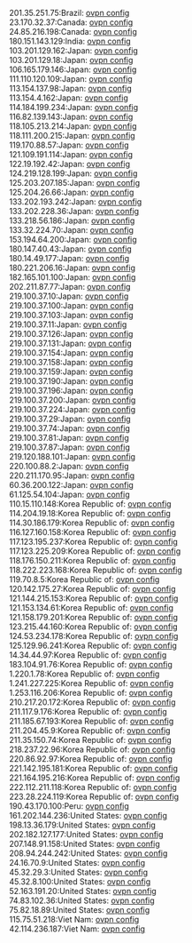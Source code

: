 201.35.251.75:Brazil: [ovpn config](vpn/201_35_251_75.ovpn)  
23.170.32.37:Canada: [ovpn config](vpn/23_170_32_37.ovpn)  
24.85.216.198:Canada: [ovpn config](vpn/24_85_216_198.ovpn)  
180.151.143.129:India: [ovpn config](vpn/180_151_143_129.ovpn)  
103.201.129.162:Japan: [ovpn config](vpn/103_201_129_162.ovpn)  
103.201.129.18:Japan: [ovpn config](vpn/103_201_129_18.ovpn)  
106.165.179.146:Japan: [ovpn config](vpn/106_165_179_146.ovpn)  
111.110.120.109:Japan: [ovpn config](vpn/111_110_120_109.ovpn)  
113.154.137.98:Japan: [ovpn config](vpn/113_154_137_98.ovpn)  
113.154.4.162:Japan: [ovpn config](vpn/113_154_4_162.ovpn)  
114.184.199.234:Japan: [ovpn config](vpn/114_184_199_234.ovpn)  
116.82.139.143:Japan: [ovpn config](vpn/116_82_139_143.ovpn)  
118.105.213.214:Japan: [ovpn config](vpn/118_105_213_214.ovpn)  
118.111.200.215:Japan: [ovpn config](vpn/118_111_200_215.ovpn)  
119.170.88.57:Japan: [ovpn config](vpn/119_170_88_57.ovpn)  
121.109.191.114:Japan: [ovpn config](vpn/121_109_191_114.ovpn)  
122.19.192.42:Japan: [ovpn config](vpn/122_19_192_42.ovpn)  
124.219.128.199:Japan: [ovpn config](vpn/124_219_128_199.ovpn)  
125.203.207.185:Japan: [ovpn config](vpn/125_203_207_185.ovpn)  
125.204.26.66:Japan: [ovpn config](vpn/125_204_26_66.ovpn)  
133.202.193.242:Japan: [ovpn config](vpn/133_202_193_242.ovpn)  
133.202.228.36:Japan: [ovpn config](vpn/133_202_228_36.ovpn)  
133.218.56.186:Japan: [ovpn config](vpn/133_218_56_186.ovpn)  
133.32.224.70:Japan: [ovpn config](vpn/133_32_224_70.ovpn)  
153.194.64.200:Japan: [ovpn config](vpn/153_194_64_200.ovpn)  
180.147.40.43:Japan: [ovpn config](vpn/180_147_40_43.ovpn)  
180.14.49.177:Japan: [ovpn config](vpn/180_14_49_177.ovpn)  
180.221.206.16:Japan: [ovpn config](vpn/180_221_206_16.ovpn)  
182.165.101.100:Japan: [ovpn config](vpn/182_165_101_100.ovpn)  
202.211.87.77:Japan: [ovpn config](vpn/202_211_87_77.ovpn)  
219.100.37.10:Japan: [ovpn config](vpn/219_100_37_10.ovpn)  
219.100.37.100:Japan: [ovpn config](vpn/219_100_37_100.ovpn)  
219.100.37.103:Japan: [ovpn config](vpn/219_100_37_103.ovpn)  
219.100.37.11:Japan: [ovpn config](vpn/219_100_37_11.ovpn)  
219.100.37.126:Japan: [ovpn config](vpn/219_100_37_126.ovpn)  
219.100.37.131:Japan: [ovpn config](vpn/219_100_37_131.ovpn)  
219.100.37.154:Japan: [ovpn config](vpn/219_100_37_154.ovpn)  
219.100.37.158:Japan: [ovpn config](vpn/219_100_37_158.ovpn)  
219.100.37.159:Japan: [ovpn config](vpn/219_100_37_159.ovpn)  
219.100.37.190:Japan: [ovpn config](vpn/219_100_37_190.ovpn)  
219.100.37.196:Japan: [ovpn config](vpn/219_100_37_196.ovpn)  
219.100.37.200:Japan: [ovpn config](vpn/219_100_37_200.ovpn)  
219.100.37.224:Japan: [ovpn config](vpn/219_100_37_224.ovpn)  
219.100.37.29:Japan: [ovpn config](vpn/219_100_37_29.ovpn)  
219.100.37.74:Japan: [ovpn config](vpn/219_100_37_74.ovpn)  
219.100.37.81:Japan: [ovpn config](vpn/219_100_37_81.ovpn)  
219.100.37.87:Japan: [ovpn config](vpn/219_100_37_87.ovpn)  
219.120.188.101:Japan: [ovpn config](vpn/219_120_188_101.ovpn)  
220.100.88.2:Japan: [ovpn config](vpn/220_100_88_2.ovpn)  
220.211.170.95:Japan: [ovpn config](vpn/220_211_170_95.ovpn)  
60.36.200.122:Japan: [ovpn config](vpn/60_36_200_122.ovpn)  
61.125.54.104:Japan: [ovpn config](vpn/61_125_54_104.ovpn)  
110.15.110.148:Korea Republic of: [ovpn config](vpn/110_15_110_148.ovpn)  
114.204.19.18:Korea Republic of: [ovpn config](vpn/114_204_19_18.ovpn)  
114.30.186.179:Korea Republic of: [ovpn config](vpn/114_30_186_179.ovpn)  
116.127.160.158:Korea Republic of: [ovpn config](vpn/116_127_160_158.ovpn)  
117.123.195.237:Korea Republic of: [ovpn config](vpn/117_123_195_237.ovpn)  
117.123.225.209:Korea Republic of: [ovpn config](vpn/117_123_225_209.ovpn)  
118.176.150.211:Korea Republic of: [ovpn config](vpn/118_176_150_211.ovpn)  
118.222.223.168:Korea Republic of: [ovpn config](vpn/118_222_223_168.ovpn)  
119.70.8.5:Korea Republic of: [ovpn config](vpn/119_70_8_5.ovpn)  
120.142.175.27:Korea Republic of: [ovpn config](vpn/120_142_175_27.ovpn)  
121.144.215.153:Korea Republic of: [ovpn config](vpn/121_144_215_153.ovpn)  
121.153.134.61:Korea Republic of: [ovpn config](vpn/121_153_134_61.ovpn)  
121.158.179.201:Korea Republic of: [ovpn config](vpn/121_158_179_201.ovpn)  
123.215.44.160:Korea Republic of: [ovpn config](vpn/123_215_44_160.ovpn)  
124.53.234.178:Korea Republic of: [ovpn config](vpn/124_53_234_178.ovpn)  
125.129.96.241:Korea Republic of: [ovpn config](vpn/125_129_96_241.ovpn)  
14.34.44.97:Korea Republic of: [ovpn config](vpn/14_34_44_97.ovpn)  
183.104.91.76:Korea Republic of: [ovpn config](vpn/183_104_91_76.ovpn)  
1.220.1.78:Korea Republic of: [ovpn config](vpn/1_220_1_78.ovpn)  
1.241.227.225:Korea Republic of: [ovpn config](vpn/1_241_227_225.ovpn)  
1.253.116.206:Korea Republic of: [ovpn config](vpn/1_253_116_206.ovpn)  
210.217.20.172:Korea Republic of: [ovpn config](vpn/210_217_20_172.ovpn)  
211.117.9.176:Korea Republic of: [ovpn config](vpn/211_117_9_176.ovpn)  
211.185.67.193:Korea Republic of: [ovpn config](vpn/211_185_67_193.ovpn)  
211.204.45.9:Korea Republic of: [ovpn config](vpn/211_204_45_9.ovpn)  
211.35.150.74:Korea Republic of: [ovpn config](vpn/211_35_150_74.ovpn)  
218.237.22.96:Korea Republic of: [ovpn config](vpn/218_237_22_96.ovpn)  
220.86.92.97:Korea Republic of: [ovpn config](vpn/220_86_92_97.ovpn)  
221.142.195.181:Korea Republic of: [ovpn config](vpn/221_142_195_181.ovpn)  
221.164.195.216:Korea Republic of: [ovpn config](vpn/221_164_195_216.ovpn)  
222.112.211.118:Korea Republic of: [ovpn config](vpn/222_112_211_118.ovpn)  
223.28.224.119:Korea Republic of: [ovpn config](vpn/223_28_224_119.ovpn)  
190.43.170.100:Peru: [ovpn config](vpn/190_43_170_100.ovpn)  
161.202.144.236:United States: [ovpn config](vpn/161_202_144_236.ovpn)  
198.13.36.179:United States: [ovpn config](vpn/198_13_36_179.ovpn)  
202.182.127.177:United States: [ovpn config](vpn/202_182_127_177.ovpn)  
207.148.91.158:United States: [ovpn config](vpn/207_148_91_158.ovpn)  
208.94.244.242:United States: [ovpn config](vpn/208_94_244_242.ovpn)  
24.16.70.9:United States: [ovpn config](vpn/24_16_70_9.ovpn)  
45.32.29.3:United States: [ovpn config](vpn/45_32_29_3.ovpn)  
45.32.8.100:United States: [ovpn config](vpn/45_32_8_100.ovpn)  
52.163.191.20:United States: [ovpn config](vpn/52_163_191_20.ovpn)  
74.83.102.36:United States: [ovpn config](vpn/74_83_102_36.ovpn)  
75.82.18.89:United States: [ovpn config](vpn/75_82_18_89.ovpn)  
115.75.51.218:Viet Nam: [ovpn config](vpn/115_75_51_218.ovpn)  
42.114.236.187:Viet Nam: [ovpn config](vpn/42_114_236_187.ovpn)  
